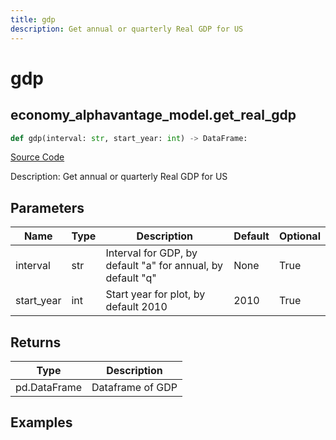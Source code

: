 ```yaml
---
title: gdp
description: Get annual or quarterly Real GDP for US
---
```

# gdp

## economy_alphavantage_model.get_real_gdp

```python
def gdp(interval: str, start_year: int) -> DataFrame:
```
[Source Code](https://github.com/OpenBB-finance/OpenBBTerminal/tree/main/openbb_terminal/economy/alphavantage_model.py#L43)

Description: Get annual or quarterly Real GDP for US

## Parameters

| Name | Type | Description | Default | Optional |
| ---- | ---- | ----------- | ------- | -------- |
| interval | str | Interval for GDP, by default "a" for annual, by default "q" | None | True |
| start_year | int | Start year for plot, by default 2010 | 2010 | True |

## Returns

| Type | Description |
| ---- | ----------- |
| pd.DataFrame | Dataframe of GDP |

## Examples

